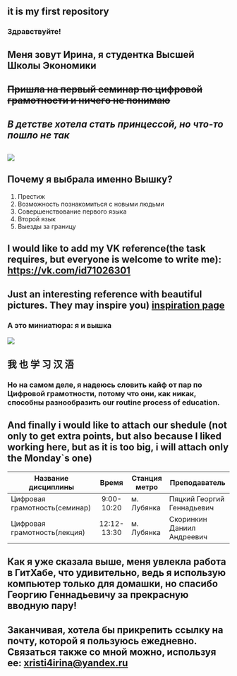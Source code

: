 ## it is my first repository
### Здравствуйте!
## Меня зовут Ирина, я студентка Высшей Школы Экономики
## ~~Пришла на первый семинар по цифровой грамотности и ничего не понимаю~~
## *В детстве хотела стать принцессой, но что-то пошло не так*
## ![](https://github.com/xristi4irina/myrepository/blob/master/1383542369_362456423.jpg?raw=true)
## Почему я выбрала именно Вышку? 
   1. Престиж
   2. Возможность познакомиться с новыми людьми
   3. Совершенствование первого языка
   4. Второй язык
   5. Выезды за границу
## I would like to add my VK reference(the task requires, but everyone is welcome to write me): <https://vk.com/id71026301>
## Just an interesting reference with beautiful pictures. They may inspire you) [inspiration page](https://oneeyeland.com/)
### А это миниатюра: я и вышка 
![](http://komotoz.ru/gifki/images/zima/snezhki.gif)
## 我 也 学 习 汉 浯  [](https://translate.google.ru/)
### Но на самом деле, я надеюсь словить кайф от пар по Цифровой грамотности, потому что они, как никак, способны разнообразить our routine process of education.
## And finally i would like to attach our shedule (not only to get extra points, but also because I liked working here, but as it is too big, i will attach only the Monday`s one)
 | Название дисциплины | Время | Станция метро | Преподаватель |
 | ------------------- | :----:| ------------- | ------------- |
 |Цифровая грамотность(семинар)| 9:00-10:20|м. Лубянка| Пяцкий Георгий Геннадьевич|
 |Цифровая грамотность(лекция)| 12:12-13:30|м. Лубянка| Скоринкин Даниил Андреевич|
## Как я уже сказала выше, меня увлекла работа в ГитХабе, что удивительно, ведь я использую компьютер **только для домашки**, но спасибо Георгию Геннадьевичу за прекрасную вводную пару!
## Заканчивая, хотела бы прикрепить ссылку на почту, которой я пользуюсь ежедневно. Связаться также со мной можно, используя ее: <xristi4irina@yandex.ru>
